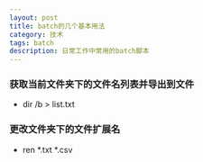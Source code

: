 ```yaml
---
layout: post
title: batch的几个基本用法
category: 技术
tags: batch
description: 日常工作中常用的batch脚本
---
```


### 获取当前文件夹下的文件名列表并导出到文件

- dir /b > list.txt

### 更改文件夹下的文件扩展名

- ren *.txt *.csv